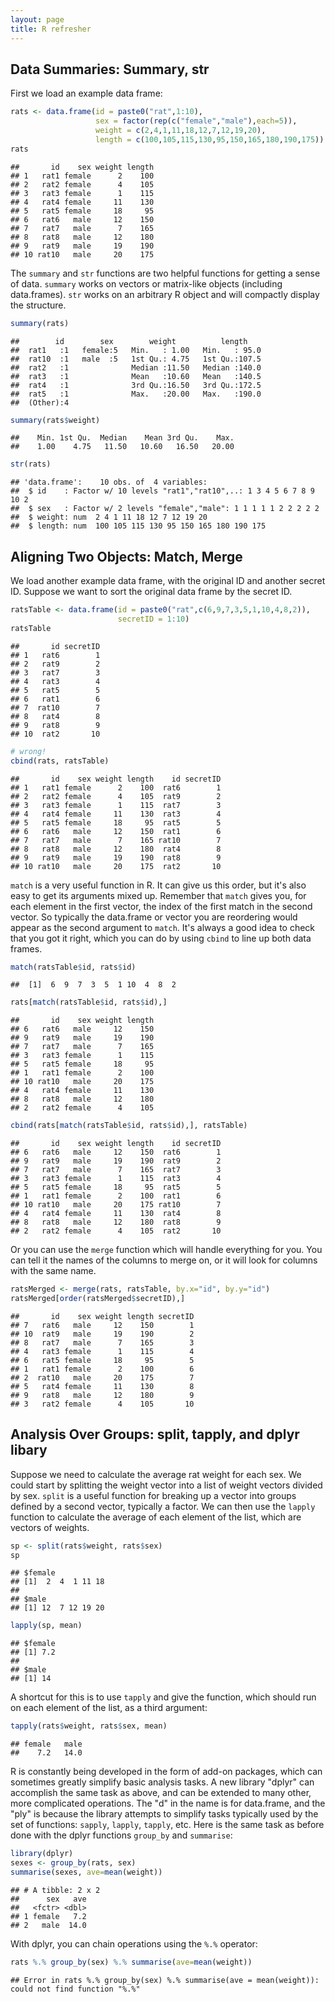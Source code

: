 ```yaml
---
layout: page
title: R refresher
---
```



## Data Summaries: Summary, str

First we load an example data frame:


```r
rats <- data.frame(id = paste0("rat",1:10),  
                   sex = factor(rep(c("female","male"),each=5)),
                   weight = c(2,4,1,11,18,12,7,12,19,20),
                   length = c(100,105,115,130,95,150,165,180,190,175))
rats
```

```
##       id    sex weight length
## 1   rat1 female      2    100
## 2   rat2 female      4    105
## 3   rat3 female      1    115
## 4   rat4 female     11    130
## 5   rat5 female     18     95
## 6   rat6   male     12    150
## 7   rat7   male      7    165
## 8   rat8   male     12    180
## 9   rat9   male     19    190
## 10 rat10   male     20    175
```

The `summary` and `str` functions are two helpful functions for getting a sense of data. `summary` works on vectors or matrix-like objects (including data.frames). `str` works on an arbitrary R object and will compactly display the structure.


```r
summary(rats)
```

```
##        id        sex        weight          length     
##  rat1   :1   female:5   Min.   : 1.00   Min.   : 95.0  
##  rat10  :1   male  :5   1st Qu.: 4.75   1st Qu.:107.5  
##  rat2   :1              Median :11.50   Median :140.0  
##  rat3   :1              Mean   :10.60   Mean   :140.5  
##  rat4   :1              3rd Qu.:16.50   3rd Qu.:172.5  
##  rat5   :1              Max.   :20.00   Max.   :190.0  
##  (Other):4
```

```r
summary(rats$weight)
```

```
##    Min. 1st Qu.  Median    Mean 3rd Qu.    Max. 
##    1.00    4.75   11.50   10.60   16.50   20.00
```

```r
str(rats)
```

```
## 'data.frame':	10 obs. of  4 variables:
##  $ id    : Factor w/ 10 levels "rat1","rat10",..: 1 3 4 5 6 7 8 9 10 2
##  $ sex   : Factor w/ 2 levels "female","male": 1 1 1 1 1 2 2 2 2 2
##  $ weight: num  2 4 1 11 18 12 7 12 19 20
##  $ length: num  100 105 115 130 95 150 165 180 190 175
```

## Aligning Two Objects: Match, Merge

We load another example data frame, with the original ID and another secret ID. Suppose we want to sort the original data frame by the secret ID.


```r
ratsTable <- data.frame(id = paste0("rat",c(6,9,7,3,5,1,10,4,8,2)),
                        secretID = 1:10)
ratsTable
```

```
##       id secretID
## 1   rat6        1
## 2   rat9        2
## 3   rat7        3
## 4   rat3        4
## 5   rat5        5
## 6   rat1        6
## 7  rat10        7
## 8   rat4        8
## 9   rat8        9
## 10  rat2       10
```

```r
# wrong!
cbind(rats, ratsTable)
```

```
##       id    sex weight length    id secretID
## 1   rat1 female      2    100  rat6        1
## 2   rat2 female      4    105  rat9        2
## 3   rat3 female      1    115  rat7        3
## 4   rat4 female     11    130  rat3        4
## 5   rat5 female     18     95  rat5        5
## 6   rat6   male     12    150  rat1        6
## 7   rat7   male      7    165 rat10        7
## 8   rat8   male     12    180  rat4        8
## 9   rat9   male     19    190  rat8        9
## 10 rat10   male     20    175  rat2       10
```

`match` is a very useful function in R. It can give us this order, but it's also easy to get its arguments mixed up. Remember that `match` gives you, for each element in the first vector, the index of the first match in the second vector. So typically the data.frame or vector you are reordering would appear as the second argument to `match`. It's always a good idea to check that you got it right, which you can do by using `cbind` to line up both data frames.


```r
match(ratsTable$id, rats$id)
```

```
##  [1]  6  9  7  3  5  1 10  4  8  2
```

```r
rats[match(ratsTable$id, rats$id),] 
```

```
##       id    sex weight length
## 6   rat6   male     12    150
## 9   rat9   male     19    190
## 7   rat7   male      7    165
## 3   rat3 female      1    115
## 5   rat5 female     18     95
## 1   rat1 female      2    100
## 10 rat10   male     20    175
## 4   rat4 female     11    130
## 8   rat8   male     12    180
## 2   rat2 female      4    105
```

```r
cbind(rats[match(ratsTable$id, rats$id),], ratsTable)
```

```
##       id    sex weight length    id secretID
## 6   rat6   male     12    150  rat6        1
## 9   rat9   male     19    190  rat9        2
## 7   rat7   male      7    165  rat7        3
## 3   rat3 female      1    115  rat3        4
## 5   rat5 female     18     95  rat5        5
## 1   rat1 female      2    100  rat1        6
## 10 rat10   male     20    175 rat10        7
## 4   rat4 female     11    130  rat4        8
## 8   rat8   male     12    180  rat8        9
## 2   rat2 female      4    105  rat2       10
```

Or you can use the `merge` function which will handle everything for you. You can tell it the names of the columns to merge on, or it will look for columns with the same name.


```r
ratsMerged <- merge(rats, ratsTable, by.x="id", by.y="id")
ratsMerged[order(ratsMerged$secretID),]
```

```
##       id    sex weight length secretID
## 7   rat6   male     12    150        1
## 10  rat9   male     19    190        2
## 8   rat7   male      7    165        3
## 4   rat3 female      1    115        4
## 6   rat5 female     18     95        5
## 1   rat1 female      2    100        6
## 2  rat10   male     20    175        7
## 5   rat4 female     11    130        8
## 9   rat8   male     12    180        9
## 3   rat2 female      4    105       10
```

## Analysis Over Groups: split, tapply, and dplyr libary

Suppose we need to calculate the average rat weight for each sex. We could start by splitting the weight vector into a list of weight vectors divided by sex. `split` is a useful function for breaking up a vector into groups defined by a second vector, typically a factor. We can then use the `lapply` function to calculate the average of each element of the list, which are vectors of weights.


```r
sp <- split(rats$weight, rats$sex)
sp
```

```
## $female
## [1]  2  4  1 11 18
## 
## $male
## [1] 12  7 12 19 20
```

```r
lapply(sp, mean)
```

```
## $female
## [1] 7.2
## 
## $male
## [1] 14
```

A shortcut for this is to use `tapply` and give the function, which should run on each element of the list, as a third argument:


```r
tapply(rats$weight, rats$sex, mean)
```

```
## female   male 
##    7.2   14.0
```

R is constantly being developed in the form of add-on packages, which can sometimes greatly simplify basic analysis tasks. A new library "dplyr" can accomplish the same task as above, and can be extended to many other, more complicated operations. The "d" in the name is for data.frame, and the "ply" is because the library attempts to simplify tasks typically used by the set of functions: `sapply`, `lapply`, `tapply`, etc. Here is the same task as before done with the dplyr functions `group_by` and `summarise`:


```r
library(dplyr)
sexes <- group_by(rats, sex)
summarise(sexes, ave=mean(weight))
```

```
## # A tibble: 2 x 2
##      sex   ave
##   <fctr> <dbl>
## 1 female   7.2
## 2   male  14.0
```

With dplyr, you can chain operations using the `%.%` operator:


```r
rats %.% group_by(sex) %.% summarise(ave=mean(weight))
```

```
## Error in rats %.% group_by(sex) %.% summarise(ave = mean(weight)): could not find function "%.%"
```
